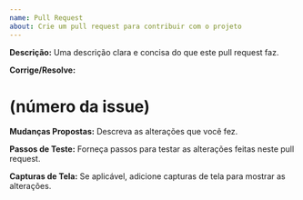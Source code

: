 ```yaml
---
name: Pull Request
about: Crie um pull request para contribuir com o projeto
---
```


**Descrição:**
Uma descrição clara e concisa do que este pull request faz.

**Corrige/Resolve:**

# (número da issue)

**Mudanças Propostas:**
Descreva as alterações que você fez.

**Passos de Teste:**
Forneça passos para testar as alterações feitas neste pull request.

**Capturas de Tela:**
Se aplicável, adicione capturas de tela para mostrar as alterações.
